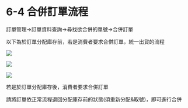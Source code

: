 # 6-4 合併訂單流程

訂單管理→訂單資料查詢→尋找欲合併的單號→合併訂單

以下為於訂單分配庫存前，若是消費者要求合併訂單，統一出貨的流程

![](https://github.com/lifecomService/LifeERP_manuals/tree/c5f5cca33bca11311bde6512cab215b123ef8fd0/.gitbook/assets/image%20%2896%29.png)

![](https://github.com/lifecomService/LifeERP_manuals/tree/c5f5cca33bca11311bde6512cab215b123ef8fd0/.gitbook/assets/image%20%2847%29.png)

![](https://github.com/lifecomService/LifeERP_manuals/tree/c5f5cca33bca11311bde6512cab215b123ef8fd0/.gitbook/assets/image%20%28197%29.png)

若是於訂單分配庫存後，消費者要求合併訂單

請將訂單依正常流程退回分配庫存前的狀態\(須重新分配&取號\)，即可進行合併

